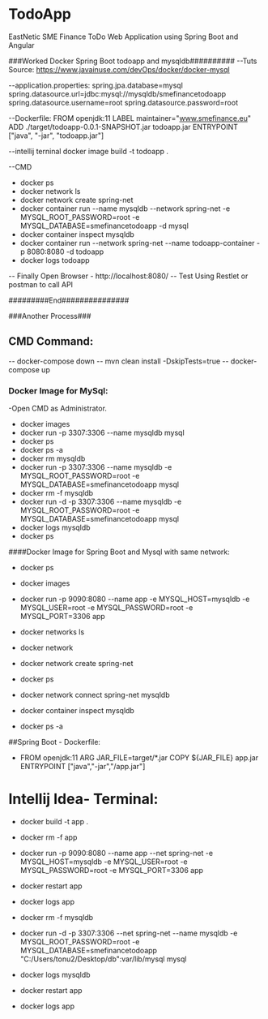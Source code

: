 # TodoApp
 EastNetic SME Finance ToDo Web Application using Spring Boot and Angular

###Worked Docker Spring Boot todoapp and mysqldb##########
--Tuts Source: https://www.javainuse.com/devOps/docker/docker-mysql

--application.properties:
spring.jpa.database=mysql
spring.datasource.url=jdbc:mysql://mysqldb/smefinancetodoapp
spring.datasource.username=root
spring.datasource.password=root

--Dockerfile:
FROM openjdk:11
LABEL maintainer="www.smefinance.eu"
ADD ./target/todoapp-0.0.1-SNAPSHOT.jar todoapp.jar
ENTRYPOINT ["java", "-jar", "todoapp.jar"]

--intellij terninal
docker image build -t todoapp .

--CMD 
- docker ps
- docker network ls
- docker network create spring-net
- docker container run --name mysqldb --network spring-net -e MYSQL_ROOT_PASSWORD=root -e MYSQL_DATABASE=smefinancetodoapp -d mysql
- docker container inspect mysqldb
- docker container run --network spring-net --name todoapp-container -p 8080:8080 -d todoapp
- docker logs todoapp

-- Finally Open Browser - http://localhost:8080/
-- Test Using Restlet or postman to call API

#########End###############

###Another Process###
## CMD Command: 
-- docker-compose down
-- mvn clean install -DskipTests=true 
-- docker-compose up

















### Docker Image for MySql:
-Open CMD as Administrator.
- docker images
- docker run -p 3307:3306 --name mysqldb mysql
- docker ps
- docker ps -a
- docker rm mysqldb
- docker run -p 3307:3306 --name mysqldb -e MYSQL_ROOT_PASSWORD=root -e MYSQL_DATABASE=smefinancetodoapp mysql
- docker rm -f mysqldb
- docker run -d -p 3307:3306 --name mysqldb -e MYSQL_ROOT_PASSWORD=root -e MYSQL_DATABASE=smefinancetodoapp mysql
- docker logs mysqldb
- docker ps

####Docker Image for Spring Boot and Mysql with same network:
- docker ps
- docker images
- docker run -p 9090:8080 --name app -e MYSQL_HOST=mysqldb -e MYSQL_USER=root -e MYSQL_PASSWORD=root -e MYSQL_PORT=3306 app
- docker networks ls

- docker network
- docker network create spring-net
- docker ps
- docker network connect spring-net mysqldb
- docker container inspect mysqldb
- docker ps -a

##Spring Boot - Dockerfile:
- FROM openjdk:11
  ARG JAR_FILE=target/*.jar
  COPY ${JAR_FILE} app.jar
  ENTRYPOINT ["java","-jar","/app.jar"]
  
# Intellij Idea- Terminal:
- docker build -t app .


- docker rm -f app
- docker run -p 9090:8080 --name app --net spring-net -e MYSQL_HOST=mysqldb -e MYSQL_USER=root -e MYSQL_PASSWORD=root -e MYSQL_PORT=3306 app

- docker restart app
- docker logs app

- docker rm -f mysqldb
- docker run -d -p 3307:3306 --net spring-net --name mysqldb -e MYSQL_ROOT_PASSWORD=root -e MYSQL_DATABASE=smefinancetodoapp "C:/Users/tonu2/Desktop/db":var/lib/mysql mysql
- docker logs mysqldb

- docker restart app
- docker logs app






























